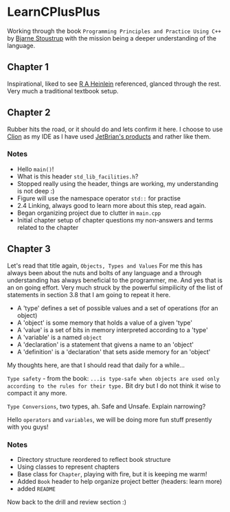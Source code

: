 # LearnCPlusPlus
Working through  the book `Programming Principles and Practice Using C++` by [Bjarne Stoustrup](http://www.stroustrup.com/bio.html) with the mission being a deeper understanding of the language.

## Chapter 1

Inspirational, liked to see [R A Heinlein](https://en.wikipedia.org/wiki/Robert_A._Heinlein) referenced, glanced through the rest. Very much a traditional textbook setup.

## Chapter 2

Rubber hits the road, or it should do and lets confirm it here. I choose to use [Clion](https://www.jetbrains.com/clion/features/) as my IDE as I have used [JetBrian's products](https://www.jetbrains.com) and rather like them. 

### Notes

- Hello `main()`!
- What is this header `std_lib_facilities.h`?
- Stopped really using the header, things are working, my understanding is not deep :)
- Figure will use the  namespace operator `std::` for practise
- 2.4 Linking, always good to learn more about this step, read again.
- Began organizing project due to clutter in `main.cpp`
- Initial chapter setup of chapter questions my non-answers and terms related to the chapter


## Chapter 3

Let's read that title again, ```Objects, Types and Values``` For me this has always been about the nuts and bolts of any language and a through understanding has always beneficial to the programmer, me. And yes that is an on going effort. Very much struck by the powerful simpilicity of the  list of statements in section 3.8 that I am going to repeat it here.

- A 'type' defines a set of possible values and a set of operations (for an object) 
- A 'object' is some memory that holds a value of a given 'type'
- A 'value' is a set of bits in memory interpreted according to a 'type'
- A 'variable' is a named `object`
- A 'declaration' is a statement that givens a name to an 'object'
- A 'definition' is a 'declaration' that sets aside memory for an 'object'

My thoughts here, are that I should read that daily for a while...

`Type safety` - from the book: ```...is type-safe when objects are used only according to the rules for their type.``` Bit dry but I do not think it wise to compact it any more.

`Type Conversions`, two types, ah. Safe and Unsafe.  Explain narrowing?

Hello `operators` and `variables`, we will be doing more fun stuff presently with you guys!

### Notes
- Directory structure reordered to reflect book structure
- Using classes to represent chapters
- Base class for `Chapter`, playing with fire, but it is keeping me warm! 
- Added `Book` header to help organize project better (headers: learn more)
- added `README` 


Now back to the drill and review section :)


